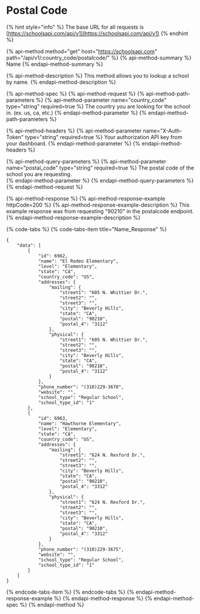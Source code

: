 # Postal Code

{% hint style="info" %}
The base URL for all requests is [https://schoolsapi.com/api/v1](https://schoolsapi.com/api/v1)
{% endhint %}

{% api-method method="get" host="https://schoolsapi.com" path="/api/v1/:country\_code/postalcode/" %}
{% api-method-summary %}
Name
{% endapi-method-summary %}

{% api-method-description %}
This method allows you to lookup a school by name.
{% endapi-method-description %}

{% api-method-spec %}
{% api-method-request %}
{% api-method-path-parameters %}
{% api-method-parameter name="country\_code" type="string" required=true %}
The country you are looking for the school in. \(ex. us, ca, etc.\)
{% endapi-method-parameter %}
{% endapi-method-path-parameters %}

{% api-method-headers %}
{% api-method-parameter name="X-Auth-Token" type="string" required=true %}
Your authorization API key from your dashboard.
{% endapi-method-parameter %}
{% endapi-method-headers %}

{% api-method-query-parameters %}
{% api-method-parameter name="postal\_code" type="string" required=true %}
The postal code of the school you are requesting.  
{% endapi-method-parameter %}
{% endapi-method-query-parameters %}
{% endapi-method-request %}

{% api-method-response %}
{% api-method-response-example httpCode=200 %}
{% api-method-response-example-description %}
This example response was from requesting "90210" in the postalcode endpoint.
{% endapi-method-response-example-description %}

{% code-tabs %}
{% code-tabs-item title="Name\_Response" %}
```text
{
    "data": [
        {
            "id": 6962,
            "name": "El Rodeo Elementary",
            "level": "Elementary",
            "state": "CA",
            "country_code": "US",
            "addresses": {
                "mailing": {
                    "street1": "605 N. Whittier Dr.",
                    "street2": "",
                    "street3": "",
                    "city": "Beverly Hills",
                    "state": "CA",
                    "postal": "90210",
                    "postal_4": "3112"
                },
                "physical": {
                    "street1": "605 N. Whittier Dr.",
                    "street2": "",
                    "street3": "",
                    "city": "Beverly Hills",
                    "state": "CA",
                    "postal": "90210",
                    "postal_4": "3112"
                }
            },
            "phone_number": "(310)229-3670",
            "website": "",
            "school_type": "Regular School",
            "school_type_id": "1"
        },
        {
            "id": 6963,
            "name": "Hawthorne Elementary",
            "level": "Elementary",
            "state": "CA",
            "country_code": "US",
            "addresses": {
                "mailing": {
                    "street1": "624 N. Rexford Dr.",
                    "street2": "",
                    "street3": "",
                    "city": "Beverly Hills",
                    "state": "CA",
                    "postal": "90210",
                    "postal_4": "3312"
                },
                "physical": {
                    "street1": "624 N. Rexford Dr.",
                    "street2": "",
                    "street3": "",
                    "city": "Beverly Hills",
                    "state": "CA",
                    "postal": "90210",
                    "postal_4": "3312"
                }
            },
            "phone_number": "(310)229-3675",
            "website": "",
            "school_type": "Regular School",
            "school_type_id": "1"
        }
    ]
}
```
{% endcode-tabs-item %}
{% endcode-tabs %}
{% endapi-method-response-example %}
{% endapi-method-response %}
{% endapi-method-spec %}
{% endapi-method %}

